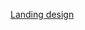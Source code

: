 [Landing design](https://www.figma.com/file/dvTKr6GHXMtnNiHaoZnxk0/Coca?type=design&node-id=0%3A1&mode=design&t=KGfG3mzYwywfOAni-1)